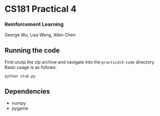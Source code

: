 CS181 Practical 4
=================
### Reinforcement Learning
George Wu, Lisa Wang, Allen Chen

## Running the code
First unzip the zip archive and navigate into the `practical4-code` directory. Basic usage is as follows:

	python stub.py

## Dependencies
* numpy
* pygame
